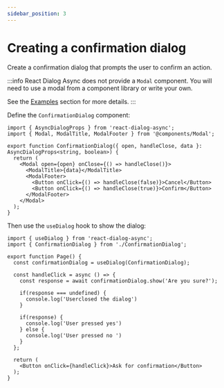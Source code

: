 ```yaml
---
sidebar_position: 3
---
```


# Creating a confirmation dialog
Create a confirmation dialog that prompts the user to confirm an action.

:::info
React Dialog Async does not provide a `Modal` component.
You will need to use a modal from a component library or write your own.

See the [Examples](/category/examples) section for more details.
:::


Define the `ConfirmationDialog` component:
```tsx title="components/ConfirmationDialog.tsx"
import { AsyncDialogProps } from 'react-dialog-async';
import { Modal, ModalTitle, ModalFooter } from '@components/Modal';

export function ConfirmationDialog({ open, handleClose, data }: AsyncDialogProps<string, boolean>) {
  return (
    <Modal open={open} onClose={() => handleClose()}>
      <ModalTitle>{data}</ModalTitle>
      <ModalFooter>
        <Button onClick={() => handleClose(false)}>Cancel</Button>
        <Button onClick={() => handleClose(true)}>Confirm</Button>
      </ModalFooter>
    </Modal>
  );
}
```

Then use the `useDialog` hook to show the dialog:
```tsx title="components/Page.tsx"
import { useDialog } from 'react-dialog-async';
import { ConfirmationDialog } from './ConfirmationDialog';

export function Page() {
  const confirmationDialog = useDialog(ConfirmationDialog);
  
  const handleClick = async () => {
    const response = await confirmationDialog.show('Are you sure?');
    
    if(response === undefined) {
      console.log('Userclosed the dialog')
    } 
    
    if(response) {
      console.log('User pressed yes')
    } else {
      console.log('User pressed no ')
    }
  };
  
  return (
    <Button onClick={handleClick}>Ask for confirmation</Button>
  );
}
```

